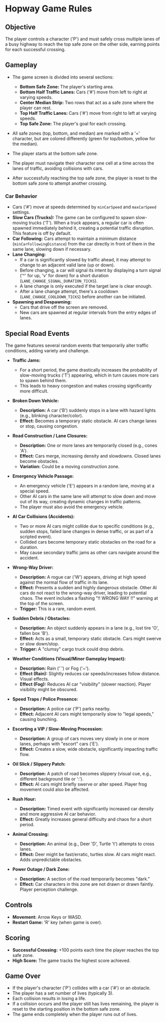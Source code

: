 # Hopway Game Rules

## Objective

The player controls a character ('P') and must safely cross multiple lanes of a busy highway to reach the top safe zone on the other side, earning points for each successful crossing.

## Gameplay

- The game screen is divided into several sections:

  - **Bottom Safe Zone:** The player's starting area.
  - **Bottom Half Traffic Lanes:** Cars ('#') move from left to right at varying speeds.
  - **Center Median Strip:** Two rows that act as a safe zone where the player can rest.
  - **Top Half Traffic Lanes:** Cars ('#') move from right to left at varying speeds.
  - **Top Safe Zone:** The player's goal for each crossing.

- All safe zones (top, bottom, and median) are marked with a '=' character, but are colored differently (green for top/bottom, yellow for the median).
- The player starts at the bottom safe zone.
- The player must navigate their character one cell at a time across the lanes of traffic, avoiding collisions with cars.
- After successfully reaching the top safe zone, the player is reset to the bottom safe zone to attempt another crossing.

### Car Behavior

- Cars ('#') move at speeds determined by `minCarSpeed` and `maxCarSpeed` settings.
- **Slow Cars (Trucks):** The game can be configured to spawn slow-moving trucks ('T'). When a truck appears, a regular car is often spawned immediately behind it, creating a potential traffic disruption. This feature is off by default.
- **Car Following:** Cars attempt to maintain a minimum distance (`minCarFollowingDistance`) from the car directly in front of them in the same lane, slowing down if necessary.
- **Lane Changing:**
  - If a car is significantly slowed by traffic ahead, it may attempt to change to an adjacent valid lane (up or down).
  - Before changing, a car will signal its intent by displaying a turn signal ('^' for up, 'v' for down) for a short duration (`LANE_CHANGE_SIGNAL_DURATION_TICKS`).
  - A lane change is only executed if the target lane is clear enough.
  - After a lane change attempt, there's a cooldown (`LANE_CHANGE_COOLDOWN_TICKS`) before another can be initiated.
- **Spawning and Despawning:**
  - Cars that drive off the screen are removed.
  - New cars are spawned at regular intervals from the entry edges of lanes.

## Special Road Events

The game features several random events that temporarily alter traffic conditions, adding variety and challenge.

- **Traffic Jams:**

  - For a short period, the game drastically increases the probability of slow-moving trucks ('T') appearing, which in turn causes more cars to spawn behind them.
  - This leads to heavy congestion and makes crossing significantly more difficult.

- **Broken Down Vehicle:**

  - **Description:** A car ('B') suddenly stops in a lane with hazard lights (e.g., blinking character/color).
  - **Effect:** Becomes a temporary static obstacle. AI cars change lanes or stop, causing congestion.

- **Road Construction / Lane Closures:**

  - **Description:** One or more lanes are temporarily closed (e.g., cones 'A').
  - **Effect:** Cars merge, increasing density and slowdowns. Closed lanes become obstacles.
  - **Variation:** Could be a moving construction zone.

- **Emergency Vehicle Passage:**

  - An emergency vehicle ('E') appears in a random lane, moving at a special speed.
  - Other AI cars in the same lane will attempt to slow down and move out of its way, creating dynamic changes in traffic patterns.
  - The player must also avoid the emergency vehicle.

- **AI Car Collisions (Accidents):**

  - Two or more AI cars might collide due to specific conditions (e.g., sudden stops, failed lane changes in dense traffic, or as part of a scripted event).
  - Collided cars become temporary static obstacles on the road for a duration.
  - May cause secondary traffic jams as other cars navigate around the accident.

- **Wrong-Way Driver:**

  - **Description:** A rogue car ('W') appears, driving at high speed against the normal flow of traffic in its lane.
  - **Effect:** Presents a sudden and highly dangerous obstacle. Other AI cars do not react to the wrong-way driver, leading to potential chaos. The event includes a flashing "!! WRONG WAY !!" warning at the top of the screen.
  - **Trigger:** This is a rare, random event.

- **Sudden Debris / Obstacles:**

  - **Description:** An object suddenly appears in a lane (e.g., lost tire 'O', fallen box 'B').
  - **Effect:** Acts as a small, temporary static obstacle. Cars might swerve or slow down/stop.
  - **Trigger:** A "clumsy" cargo truck could drop debris.

- **Weather Conditions (Visual/Minor Gameplay Impact):**

  - **Description:** Rain ('`') or Fog ('~').
  - **Effect (Rain):** Slightly reduces car speeds/increases follow distance. Visual effects.
  - **Effect (Fog):** Reduces AI car "visibility" (slower reaction). Player visibility might be obscured.

- **Speed Traps / Police Presence:**

  - **Description:** A police car ('P') parks nearby.
  - **Effect:** Adjacent AI cars might temporarily slow to "legal speeds," causing bunching.

- **Escorting a VIP / Slow-Moving Procession:**

  - **Description:** A group of cars moves very slowly in one or more lanes, perhaps with "escort" cars ('E').
  - **Effect:** Creates a slow, wide obstacle, significantly impacting traffic flow.

- **Oil Slick / Slippery Patch:**

  - **Description:** A patch of road becomes slippery (visual cue, e.g., different background tile or ':').
  - **Effect:** AI cars might briefly swerve or alter speed. Player frog movement could also be affected.

- **Rush Hour:**

  - **Description:** Timed event with significantly increased car density and more aggressive AI car behavior.
  - **Effect:** Greatly increases general difficulty and chaos for a short period.

- **Animal Crossing:**

  - **Description:** An animal (e.g., Deer 'D', Turtle 't') attempts to cross lanes.
  - **Effect:** Deer might be fast/erratic, turtles slow. AI cars might react. Adds unpredictable obstacles.

- **Power Outage / Dark Zone:**
  - **Description:** A section of the road temporarily becomes "dark."
  - **Effect:** Car characters in this zone are not drawn or drawn faintly. Player perception challenge.

## Controls

- **Movement:** Arrow Keys or WASD.
- **Restart Game:** 'R' key (when game is over).

## Scoring

- **Successful Crossing:** +100 points each time the player reaches the top safe zone.
- **High Score:** The game tracks the highest score achieved.

## Game Over

- If the player's character ('P') collides with a car ('#') or an obstacle.
- The player has a set number of lives (typically 3).
- Each collision results in losing a life.
- If a collision occurs and the player still has lives remaining, the player is reset to the starting position in the bottom safe zone.
- The game ends completely when the player runs out of lives.
